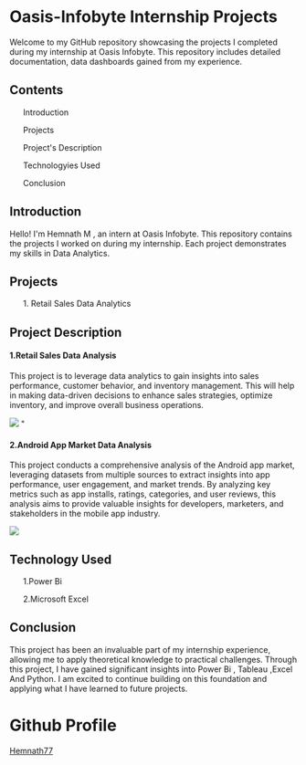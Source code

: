 <h1>Oasis-Infobyte Internship Projects</h1>

<p>Welcome to my GitHub repository showcasing the projects I completed during my internship at 
          Oasis Infobyte. This repository includes detailed documentation, data dashboards gained
          from my experience.</p>

 <h2>Contents</h2>
      <ol>Introduction</ol>
      <ol>Projects </ol>
      <ol>Project's Description</ol>
      <ol>Technologyies Used</ol>
      <ol>Conclusion</ol> 
  
 <h2>Introduction</h2>

<p>Hello! I'm Hemnath M , an intern at Oasis Infobyte. 
         This repository contains the projects I worked on during my internship. 
         Each project demonstrates my skills in Data Analytics.</p>

<h2>Projects</h2> 

   <ol>1. Retail Sales Data Analytics </ol> 
   
         
<h2>Project Description </h2> 
    <h4>1.Retail Sales Data Analysis</h4>
    
<p>This project is to leverage data analytics to gain insights into sales performance, 
         customer behavior, and inventory management. This will help in making data-driven decisions 
         to enhance sales strategies, optimize inventory, and improve overall business operations.</p>
   <img src="https://github.com/user-attachments/assets/7d458e6d-7eb5-41b0-b955-fe5298007877">
"      
 <h4>2.Android App Market Data Analysis</h4>
    
<p>This project conducts a comprehensive analysis of the Android app market, leveraging datasets from multiple sources to extract insights into app performance, user engagement, and market trends.
   By analyzing key metrics such as app installs, ratings, categories, and user reviews, this analysis aims to provide valuable insights for developers, marketers, and stakeholders in the mobile app industry.</p> 
 
 <img src="https://github.com/user-attachments/assets/4e21959c-e43c-4682-8073-3f8a549ae139">
        

<h2> Technology Used </h2>
 
 <ol> 1.Power Bi </ol>

<ol>2.Microsoft Excel</ol>

<h2> Conclusion</h2>

<p>This project has been an invaluable part of my internship experience, allowing me to apply 
         theoretical knowledge to practical challenges. Through this project, I have gained significant insights
         into Power Bi , Tableau ,Excel And Python. I am excited to continue building on this foundation and applying 
         what I have learned to future projects.</p>

<h1>Github Profile </h1>         
<a href="https://github.com/HEMNATH77">Hemnath77</a>
